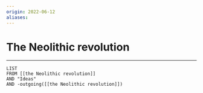 ```yaml
---
origin: 2022-06-12
aliases: 
---
```

# The Neolithic revolution
---



```dataview
LIST 
FROM [[the Neolithic revolution]]
AND "Ideas"
AND -outgoing([[the Neolithic revolution]])
```

